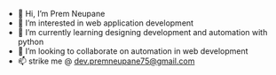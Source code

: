 - 👋 Hi, I’m Prem Neupane
- 👀 I’m interested in web application development
- 🌱 I’m currently learning designing development and automation with python
- 💞️ I’m looking to collaborate on automation in web development
- 📫 strike me @ dev.premneupane75@gmail.com

<!---
prem8webDev/prem8webDev is a ✨ special ✨ repository because its `README.md` (this file) appears on your GitHub profile.
You can click the Preview link to take a look at your changes.
--->
